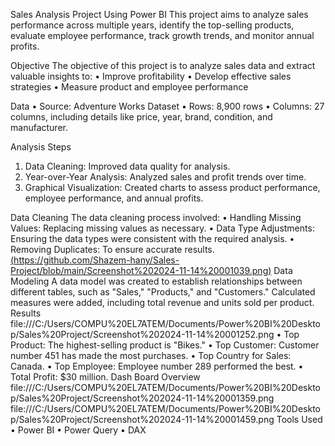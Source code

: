 Sales Analysis Project Using Power BI
This project aims to analyze sales performance across multiple years, identify the top-selling products, evaluate employee performance, track growth trends, and monitor annual profits.

Objective
The objective of this project is to analyze sales data and extract valuable insights to:
•	Improve profitability
•	Develop effective sales strategies
•	Measure product and employee performance

Data
•	Source: Adventure Works Dataset
•	Rows: 8,900 rows
•	Columns: 27 columns, including details like price, year, brand, condition, and manufacturer.

Analysis Steps
1.	Data Cleaning: Improved data quality for analysis.
2.	Year-over-Year Analysis: Analyzed sales and profit trends over time.
3.	Graphical Visualization: Created charts to assess product performance, employee performance, and annual profits.

Data Cleaning
The data cleaning process involved:
•	Handling Missing Values: Replacing missing values as necessary.
•	Data Type Adjustments: Ensuring the data types were consistent with the required analysis.
•	Removing Duplicates: To ensure accurate results.
[(https://github.com/Shazem-hany/Sales-Project/blob/main/Screenshot%202024-11-14%20001039.png)](https://github.com/Shazem-hany/Sales-Project/blob/main/Screenshot%202024-11-14%20001039.png)
Data Modeling
A data model was created to establish relationships between different tables, such as "Sales," "Products," and "Customers." Calculated measures were added, including total revenue and units sold per product.
Results
file:///C:/Users/COMPU%20EL7ATEM/Documents/Power%20BI%20Desktop/Sales%20Project/Screenshot%202024-11-14%20001252.png
•	Top Product: The highest-selling product is "Bikes."
•	Top Customer: Customer number 451 has made the most purchases.
•	Top Country for Sales: Canada.
•	Top Employee: Employee number 289 performed the best.
•	Total Profit: $30 million.
Dash Board Overview
file:///C:/Users/COMPU%20EL7ATEM/Documents/Power%20BI%20Desktop/Sales%20Project/Screenshot%202024-11-14%20001359.png
file:///C:/Users/COMPU%20EL7ATEM/Documents/Power%20BI%20Desktop/Sales%20Project/Screenshot%202024-11-14%20001459.png
Tools Used
•	Power BI
•	Power Query
•	DAX

